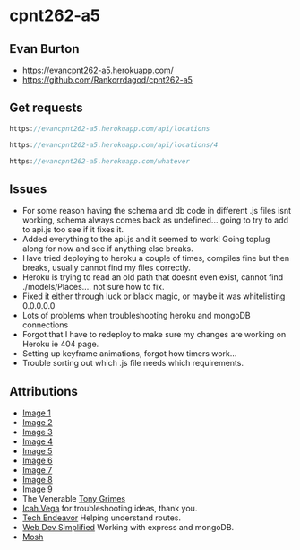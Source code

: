 # cpnt262-a5
## Evan Burton
- https://evancpnt262-a5.herokuapp.com/
- https://github.com/Rankorrdagod/cpnt262-a5

## Get requests
```js
https://evancpnt262-a5.herokuapp.com/api/locations
```
```js
https://evancpnt262-a5.herokuapp.com/api/locations/4
```
```js
https://evancpnt262-a5.herokuapp.com/whatever
```

## Issues
- For some reason having the schema and db code in different .js files isnt working, schema always comes back as undefined... going to try to add to api.js too see if it fixes it.
- Added everything to the api.js and it seemed to work! Going toplug along for now and see if anything else breaks.
- Have tried deploying to heroku a couple of times, compiles fine but then breaks, usually cannot find my files correctly.
- Heroku is trying to read an old path that doesnt even exist, cannot find ./models/Places.... not sure how to fix.
- Fixed it either through luck or black magic, or maybe it was whitelisting 0.0.0.0.0
- Lots of problems when troubleshooting heroku and mongoDB connections
- Forgot that I have to redeploy to make sure my changes are working on Heroku ie 404 page.
- Setting up keyframe animations, forgot how timers work...
- Trouble sorting out which .js file needs which requirements.


## Attributions
- [Image 1](https://pixabay.com/photos/city-buildings-architecture-towers-336708/)
- [Image 2](https://pixabay.com/photos/canal-venice-italy-water-river-1209808/)
- [Image 3](https://pixabay.com/photos/santorini-greece-buildings-houses-416136/)
- [Image 4](https://pixabay.com/photos/vaulted-cellar-tunnel-arches-keller-24739/)
- [Image 5](https://pixabay.com/photos/mosque-abu-dhabi-to-travel-white-615415/)
- [Image 6](https://pixabay.com/photos/street-architecture-city-road-3453557/) 
- [Image 7](https://pixabay.com/photos/palace-london-parliament-big-ben-530055/)
- [Image 8](https://pixabay.com/photos/greece-parthenon-temple-ruins-1594689/)
- [Image 9](https://pixabay.com/photos/pedestrians-crossing-traffic-1853552/)
- The Venerable [Tony Grimes](https://github.com/sait-wbdv/in-class/tree/main/cpnt262)
- [Icah Vega](https://github.com/Icahpv) for troubleshooting ideas, thank you.
- [Tech Endeavor](https://www.youtube.com/watch?v=DBFIp1kIqMs&ab_channel=TechEndeavor) Helping understand routes.
- [Web Dev Simplified](https://www.youtube.com/watch?v=fgTGADljAeg&ab_channel=WebDevSimplified) Working with express and mongoDB.
- [Mosh](https://www.youtube.com/watch?v=pKd0Rpw7O48&t=915s&ab_channel=ProgrammingwithMosh)